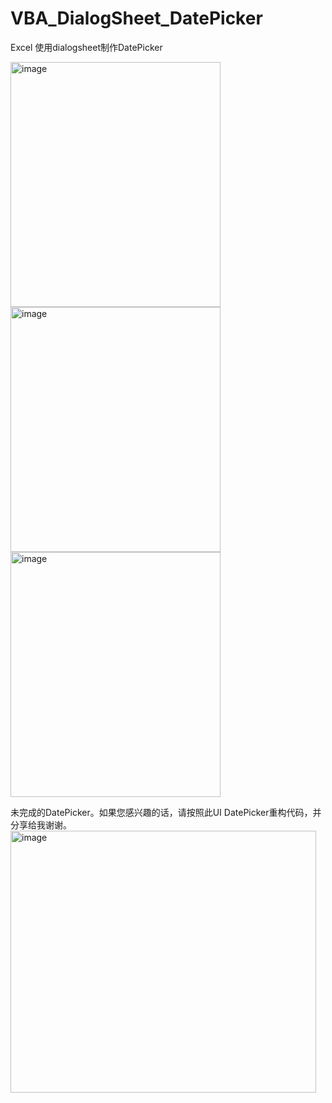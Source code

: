 # VBA_DialogSheet_DatePicker
Excel 使用dialogsheet制作DatePicker

<img width="336" height="392" alt="image" src="https://github.com/user-attachments/assets/16748ca1-2804-4bec-ab46-6bacbc734626" />
<img width="336" height="392" alt="image" src="https://github.com/user-attachments/assets/56b4d31d-87e0-49a6-980f-7e7703cf6638" />
<img width="336" height="392" alt="image" src="https://github.com/user-attachments/assets/c815e849-b5d5-476e-8054-f04754425821" />



未完成的DatePicker。如果您感兴趣的话，请按照此UI DatePicker重构代码，并分享给我谢谢。
<img width="489" height="419" alt="image" src="https://github.com/user-attachments/assets/e472d20d-16a6-4888-be98-d2d3803d48bc" />

